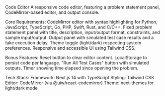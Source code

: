 Code Editor
A responsive code editor, featuring a problem statement panel, CodeMirror-based editor, and output console.

Core Requirements:
CodeMirror editor with syntax highlighting for Python, JavaScript, TypeScript, Go, PHP, Swift, Rust, and C/C++.
Fixed problem statement panel with title, description, input/output format, constraints, and sample input/output.
Output panel with simulated test case results and a fake execution delay.
Theme toggle (light/dark) respecting system preferences.
Responsive and accessible UI using Tailwind CSS.

Bonus Features:
Reset button to clear editor content.
LocalStorage to persist code per language.
"Run All Test Cases" button with simulated outputs.
Timer showing time elapsed since opening the problem.

Tech Stack:
Framework: Next.js 14 with TypeScript
Styling: Tailwind CSS
Editor: CodeMirror (via @uiw/react-codemirror)
Theme: next-themes for light/dark mode

